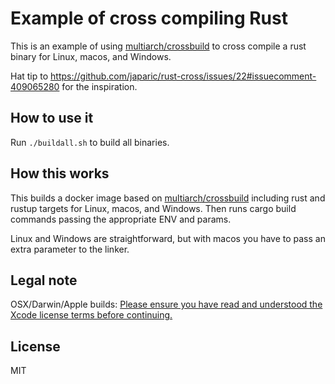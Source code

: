 # Example of cross compiling Rust

This is an example of using [multiarch/crossbuild](https://github.com/multiarch/crossbuild) to cross compile a rust binary for Linux, macos, and Windows.

Hat tip to https://github.com/japaric/rust-cross/issues/22#issuecomment-409065280 for the inspiration.

## How to use it

Run `./buildall.sh` to build all binaries.

## How this works

This builds a docker image based on [multiarch/crossbuild](https://github.com/multiarch/crossbuild) including rust and rustup targets for Linux, macos, and Windows. Then runs cargo build commands passing the appropriate ENV and params.

Linux and Windows are straightforward, but with macos you have to pass an extra parameter to the linker.

## Legal note

OSX/Darwin/Apple builds: [Please ensure you have read and understood the Xcode license terms before continuing.](https://www.apple.com/legal/sla/docs/xcode.pdf)

## License

MIT
